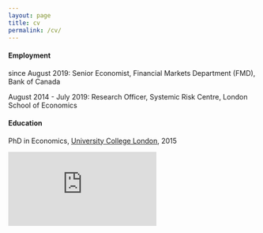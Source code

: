 ```yaml
---
layout: page
title: cv
permalink: /cv/
---
```


#### Employment
since August 2019: Senior Economist, Financial Markets Department (FMD), Bank of Canada

August 2014 - July 2019: Research Officer, Systemic Risk Centre, London School of Economics

#### Education
PhD in Economics, [University College London](https://www.ucl.ac.uk/economics/), 2015

![cv (pdf)](https://authe.github.io/assets/CV_Uthemann.pdf)
